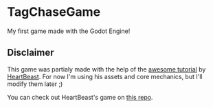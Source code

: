 # TagChaseGame
My first game made with the Godot Engine!

## Disclaimer
This game was partialy made with the help of the [awesome tutorial](https://www.youtube.com/watch?v=0713nlQxU7I) by [HeartBeast](https://www.youtube.com/channel/UCrHQNOyU1q6BFEfkNq2CYMA). For now I'm using his assets and core mechanics, but I'll modify them later ;)

You can check out HeartBeast's game on [this repo](https://github.com/uheartbeast/simple--heart-platformer).
